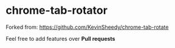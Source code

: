 # chrome-tab-rotator

Forked from: https://github.com/KevinSheedy/chrome-tab-rotate

Feel free to add features over **Pull requests**
